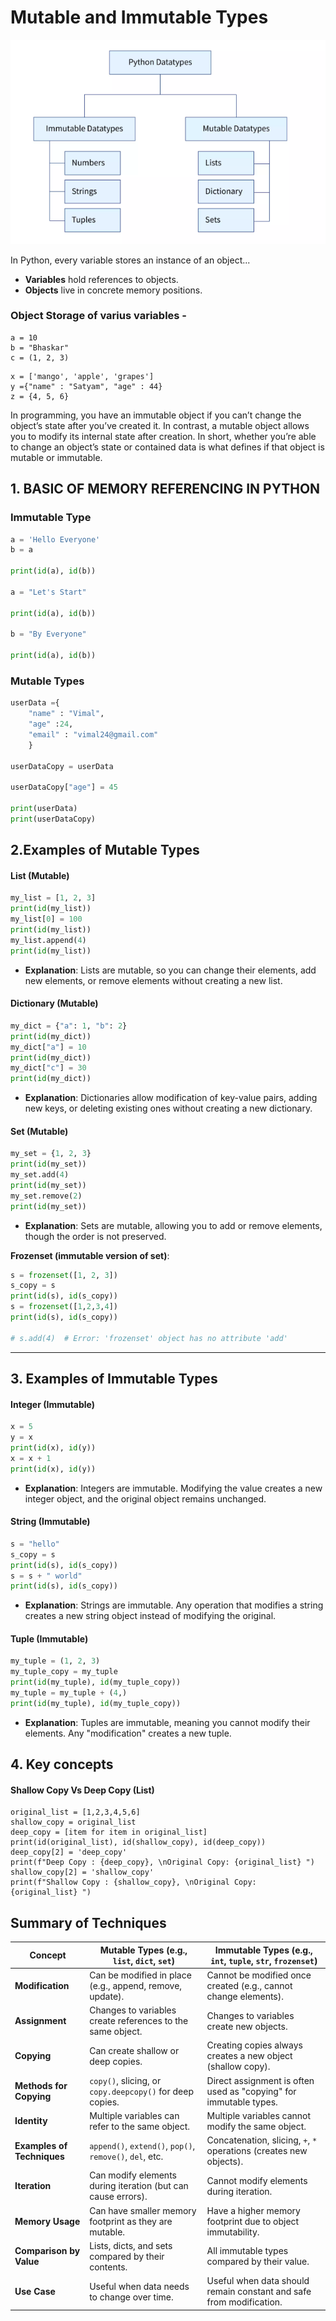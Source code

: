 # Mutable and Immutable Types

![Alt text](pythonSrc/Python.png)

In Python, every variable stores an instance of an object...

- **Variables** hold references to objects.
- **Objects** live in concrete memory positions.

### Object Storage of varius variables -

```
a = 10
b = "Bhaskar"
c = (1, 2, 3)
```

```
x = ['mango', 'apple', 'grapes']
y ={"name" : "Satyam", "age" : 44}
z = {4, 5, 6}
```

In programming, you have an immutable object if you can’t change the object’s state after you’ve created it. In contrast, a mutable object allows you to modify its internal state after creation. In short, whether you’re able to change an object’s state or contained data is what defines if that object is mutable or immutable.

## 1. BASIC OF MEMORY REFERENCING IN PYTHON

### Immutable Type

```python
a = 'Hello Everyone'
b = a

print(id(a), id(b))

a = "Let's Start"

print(id(a), id(b))

b = "By Everyone"

print(id(a), id(b))

```

### Mutable Types

```python
userData ={
    "name" : "Vimal",
    "age" :24,
    "email" : "vimal24@gmail.com"
    }

userDataCopy = userData

userDataCopy["age"] = 45

print(userData)
print(userDataCopy)
```

## 2.**Examples of Mutable Types**

#### **List (Mutable)**

```python
my_list = [1, 2, 3]
print(id(my_list))
my_list[0] = 100
print(id(my_list))
my_list.append(4)
print(id(my_list))
```

- **Explanation**: Lists are mutable, so you can change their elements, add new elements, or remove elements without creating a new list.

#### **Dictionary (Mutable)**

```python
my_dict = {"a": 1, "b": 2}
print(id(my_dict))
my_dict["a"] = 10
print(id(my_dict))
my_dict["c"] = 30
print(id(my_dict))
```

- **Explanation**: Dictionaries allow modification of key-value pairs, adding new keys, or deleting existing ones without creating a new dictionary.

#### **Set (Mutable)**

```python
my_set = {1, 2, 3}
print(id(my_set))
my_set.add(4)
print(id(my_set))
my_set.remove(2)
print(id(my_set))
```

- **Explanation**: Sets are mutable, allowing you to add or remove elements, though the order is not preserved.

**Frozenset (immutable version of set)**:

```python
s = frozenset([1, 2, 3])
s_copy = s
print(id(s), id(s_copy))
s = frozenset([1,2,3,4])
print(id(s), id(s_copy))

# s.add(4)  # Error: 'frozenset' object has no attribute 'add'
```

---

## **3. Examples of Immutable Types**

#### **Integer (Immutable)**

```python
x = 5
y = x
print(id(x), id(y))
x = x + 1
print(id(x), id(y))
```

- **Explanation**: Integers are immutable. Modifying the value creates a new integer object, and the original object remains unchanged.

#### **String (Immutable)**

```python
s = "hello"
s_copy = s
print(id(s), id(s_copy))
s = s + " world"
print(id(s), id(s_copy))
```

- **Explanation**: Strings are immutable. Any operation that modifies a string creates a new string object instead of modifying the original.

#### **Tuple (Immutable)**

```python
my_tuple = (1, 2, 3)
my_tuple_copy = my_tuple
print(id(my_tuple), id(my_tuple_copy))
my_tuple = my_tuple + (4,)
print(id(my_tuple), id(my_tuple_copy))
```

- **Explanation**: Tuples are immutable, meaning you cannot modify their elements. Any "modification" creates a new tuple.

## **4. Key concepts**

#### **Shallow Copy Vs Deep Copy (List)**

```
original_list = [1,2,3,4,5,6]
shallow_copy = original_list
deep_copy = [item for item in original_list]
print(id(original_list), id(shallow_copy), id(deep_copy))
deep_copy[2] = 'deep_copy'
print(f"Deep Copy : {deep_copy}, \nOriginal Copy: {original_list} ")
shallow_copy[2] = 'shallow_copy'
print(f"Shallow Copy : {shallow_copy}, \nOriginal Copy: {original_list} ")
```

## Summary of Techniques

| **Concept**                | **Mutable Types** (e.g., `list`, `dict`, `set`)              | **Immutable Types** (e.g., `int`, `tuple`, `str`, `frozenset`)      |
| -------------------------- | ------------------------------------------------------------ | ------------------------------------------------------------------- |
| **Modification**           | Can be modified in place (e.g., append, remove, update).     | Cannot be modified once created (e.g., cannot change elements).     |
| **Assignment**             | Changes to variables create references to the same object.   | Changes to variables create new objects.                            |
| **Copying**                | Can create shallow or deep copies.                           | Creating copies always creates a new object (shallow copy).         |
| **Methods for Copying**    | `copy()`, slicing, or `copy.deepcopy()` for deep copies.     | Direct assignment is often used as "copying" for immutable types.   |
| **Identity**               | Multiple variables can refer to the same object.             | Multiple variables cannot modify the same object.                   |
| **Examples of Techniques** | `append()`, `extend()`, `pop()`, `remove()`, `del`, etc.     | Concatenation, slicing, `+`, `*` operations (creates new objects).  |
| **Iteration**              | Can modify elements during iteration (but can cause errors). | Cannot modify elements during iteration.                            |
| **Memory Usage**           | Can have smaller memory footprint as they are mutable.       | Have a higher memory footprint due to object immutability.          |
| **Comparison by Value**    | Lists, dicts, and sets compared by their contents.           | All immutable types compared by their value.                        |
| **Use Case**               | Useful when data needs to change over time.                  | Useful when data should remain constant and safe from modification. |
